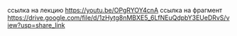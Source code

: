 ссылка на лекцию
https://youtu.be/OPgRYOY4cnA
ссылка на фрагмент
https://drive.google.com/file/d/1zHytg8nMBXE5_6LfNEuQdpbY3EUeDRvS/view?usp=share_link
